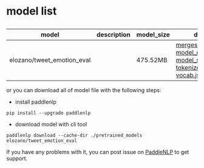 #  model list

##  

| model  | description | model_size  | download         |
| --- | --- | --- | --- |
|elozano/tweet_emotion_eval|  | 475.52MB | [merges.txt](https://bj.bcebos.com/paddlenlp/models/community/elozano/tweet_emotion_eval/merges.txt)<br>[model_config.json](https://bj.bcebos.com/paddlenlp/models/community/elozano/tweet_emotion_eval/model_config.json)<br>[model_state.pdparams](https://bj.bcebos.com/paddlenlp/models/community/elozano/tweet_emotion_eval/model_state.pdparams)<br>[tokenizer_config.json](https://bj.bcebos.com/paddlenlp/models/community/elozano/tweet_emotion_eval/tokenizer_config.json)<br>[vocab.json](https://bj.bcebos.com/paddlenlp/models/community/elozano/tweet_emotion_eval/vocab.json) |

or you can download all of model file with the following steps:

* install paddlenlp

```shell
pip install --upgrade paddlenlp
```

* download model with cli tool

```shell
paddlenlp download --cache-dir ./pretrained_models elozano/tweet_emotion_eval
```

If you have any problems with it, you can post issue on [PaddleNLP](https://github.com/PaddlePaddle/PaddleNLP) to get support.
